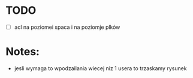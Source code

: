 # TODO
- [ ] acl na poziomei spaca i na poziomje plków

# Notes:
-  jesli wymaga to wpodzailania wiecej niz 1 usera to trzaskamy rysunek
